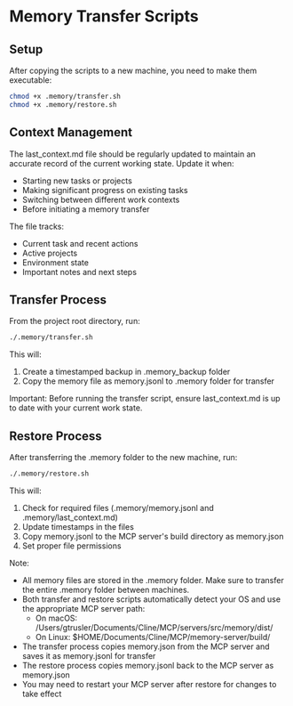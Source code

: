 # Memory Transfer Scripts

## Setup

After copying the scripts to a new machine, you need to make them executable:

```bash
chmod +x .memory/transfer.sh
chmod +x .memory/restore.sh
```

## Context Management

The last_context.md file should be regularly updated to maintain an accurate record of the current working state. Update it when:
- Starting new tasks or projects
- Making significant progress on existing tasks
- Switching between different work contexts
- Before initiating a memory transfer

The file tracks:
- Current task and recent actions
- Active projects
- Environment state
- Important notes and next steps

## Transfer Process

From the project root directory, run:

```bash
./.memory/transfer.sh
```

This will:
1. Create a timestamped backup in .memory_backup folder
2. Copy the memory file as memory.jsonl to .memory folder for transfer

Important: Before running the transfer script, ensure last_context.md is up to date with your current work state.

## Restore Process

After transferring the .memory folder to the new machine, run:

```bash
./.memory/restore.sh
```

This will:
1. Check for required files (.memory/memory.jsonl and .memory/last_context.md)
2. Update timestamps in the files
3. Copy memory.jsonl to the MCP server's build directory as memory.json
4. Set proper file permissions

Note:
- All memory files are stored in the .memory folder. Make sure to transfer the entire .memory folder between machines.
- Both transfer and restore scripts automatically detect your OS and use the appropriate MCP server path:
  * On macOS: /Users/gtrusler/Documents/Cline/MCP/servers/src/memory/dist/
  * On Linux: $HOME/Documents/Cline/MCP/memory-server/build/
- The transfer process copies memory.json from the MCP server and saves it as memory.jsonl for transfer
- The restore process copies memory.jsonl back to the MCP server as memory.json
- You may need to restart your MCP server after restore for changes to take effect

